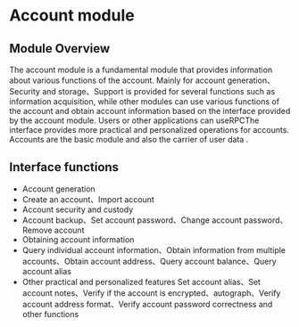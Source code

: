 # Account module
## Module Overview
The account module is a fundamental module that provides information about various functions of the account. Mainly for account generation、Security and storage、Support is provided for several functions such as information acquisition, while other modules can use various functions of the account and obtain account information based on the interface provided by the account module. Users or other applications can useRPCThe interface provides more practical and personalized operations for accounts. Accounts are the basic module and also the carrier of user data .
## Interface functions
- Account generation
- Create an account、Import account
- Account security and custody
- Account backup、Set account password、Change account password、Remove account
- Obtaining account information
- Query individual account information、Obtain information from multiple accounts、Obtain account address、Query account balance、Query account alias
- Other practical and personalized features  Set account alias、Set account notes、Verify if the account is encrypted、autograph、Verify account address format、Verify account password correctness and other functions

